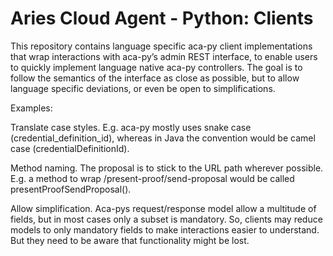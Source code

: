 # Aries Cloud Agent - Python: Clients

This repository contains language specific aca-py client implementations that wrap interactions with aca-py’s admin REST interface, to enable users to quickly implement language native aca-py controllers. The goal is to follow the semantics of the interface as close as possible, but to allow language specific deviations, or even be open to simplifications.

Examples:

Translate case styles. E.g. aca-py mostly uses snake case (credential_definition_id), whereas in Java the convention would be camel case (credentialDefinitionId).

Method naming. The proposal is to stick to the URL path wherever possible. E.g. a method to wrap /present-proof/send-proposal would be called presentProofSendProposal().

Allow simplification. Aca-pys request/response model allow a multitude of fields, but in most cases only a subset is mandatory. So, clients may reduce models to only mandatory fields to make interactions easier to understand. But they need to be aware that functionality might be lost.
